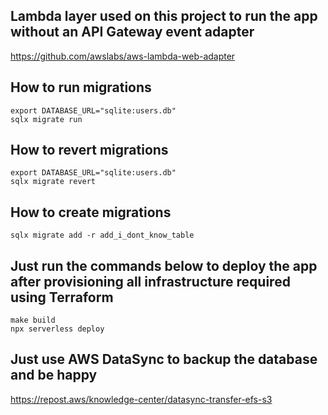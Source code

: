 
## Lambda layer used on this project to run the app without an API Gateway event adapter

https://github.com/awslabs/aws-lambda-web-adapter

## How to run migrations

```
export DATABASE_URL="sqlite:users.db"
sqlx migrate run
```

## How to revert migrations

```
export DATABASE_URL="sqlite:users.db"
sqlx migrate revert
```

## How to create migrations

```
sqlx migrate add -r add_i_dont_know_table
```

## Just run the commands below to deploy the app after provisioning all infrastructure required using Terraform
```
make build
npx serverless deploy
```

## Just use AWS DataSync to backup the database and be happy

https://repost.aws/knowledge-center/datasync-transfer-efs-s3
